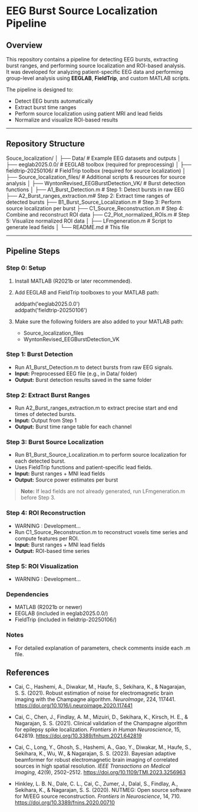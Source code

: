 # EEG Burst Source Localization Pipeline

## Overview
This repository contains a pipeline for detecting EEG bursts, extracting burst ranges, and performing source localization and ROI-based analysis.  
It was developed for analyzing patient-specific EEG data and performing group-level analysis using **EEGLAB**, **FieldTrip**, and custom MATLAB scripts.

The pipeline is designed to:
- Detect EEG bursts automatically
- Extract burst time ranges
- Perform source localization using patient MRI and lead fields
- Normalize and visualize ROI-based results

---

## Repository Structure

Souce_localization/
│
├── Data/ # Example EEG datasets and outputs
│
├── eeglab2025.0.0/ # EEGLAB toolbox (required for preprocessing)
│
├── fieldtrip-20250106/ # FieldTrip toolbox (required for source localization)
│
├── Source_localization_files/ # Additional scripts & resources for source analysis
│
├── WyntonRevised_EEGBurstDetection_VK/ # Burst detection functions
│
├── A1_Burst_Detection.m # Step 1: Detect bursts in raw EEG
├── A2_Burst_ranges_extraction.m# Step 2: Extract time ranges of detected bursts
├── B1_Burst_Source_Localization.m # Step 3: Perform source localization per burst
├── C1_Source_Reconstruction.m # Step 4: Combine and reconstruct ROI data
├── C2_Plot_normalized_ROIs.m # Step 5: Visualize normalized ROI data
│
├── LFmgeneration.m # Script to generate lead fields
│
└── README.md # This file

---

## Pipeline Steps

### Step 0: Setup
1. Install MATLAB (R2021b or later recommended).
2. Add EEGLAB and FieldTrip toolboxes to your MATLAB path:

   addpath('eeglab2025.0.0')  
   addpath('fieldtrip-20250106')  

3. Make sure the following folders are also added to your MATLAB path:  
   - Source_localization_files  
   - WyntonRevised_EEGBurstDetection_VK  

### Step 1: Burst Detection
- Run A1_Burst_Detection.m to detect bursts from raw EEG signals.  
- **Input:** Preprocessed EEG file (e.g., in Data/ folder)  
- **Output:** Burst detection results saved in the same folder  

### Step 2: Extract Burst Ranges
- Run A2_Burst_ranges_extraction.m to extract precise start and end times of detected bursts.  
- **Input:** Output from Step 1  
- **Output:** Burst time range table for each channel  

### Step 3: Burst Source Localization
- Run B1_Burst_Source_Localization.m to perform source localization for each detected burst.  
- Uses FieldTrip functions and patient-specific lead fields.  
- **Input:** Burst ranges + MNI lead fields  
- **Output:** Source power estimates per burst  

> **Note:** If lead fields are not already generated, run LFmgeneration.m before Step 3.

### Step 4: ROI Reconstruction
- WARNING : Development...
- Run C1_Source_Reconstruction.m to reconstruct voxels time series and compute features per ROI.  
- **Input:** Burst ranges + MNI lead fields    
- **Output:** ROI-based time series  

### Step 5: ROI Visualization
- WARNING : Development...

### Dependencies
- MATLAB (R2021b or newer)  
- EEGLAB (included in eeglab2025.0.0/)  
- FieldTrip (included in fieldtrip-20250106/)  

### Notes
- For detailed explanation of parameters, check comments inside each .m file.

## References

- Cai, C., Hashemi, A., Diwakar, M., Haufe, S., Sekihara, K., & Nagarajan, S. S. (2021). Robust estimation of noise for electromagnetic brain imaging with the Champagne algorithm. *NeuroImage*, 224, 117441. https://doi.org/10.1016/j.neuroimage.2020.117441

- Cai, C., Chen, J., Findlay, A. M., Mizuiri, D., Sekihara, K., Kirsch, H. E., & Nagarajan, S. S. (2021). Clinical validation of the Champagne algorithm for epilepsy spike localization. *Frontiers in Human Neuroscience*, 15, 642819. https://doi.org/10.3389/fnhum.2021.642819

- Cai, C., Long, Y., Ghosh, S., Hashemi, A., Gao, Y., Diwakar, M., Haufe, S., Sekihara, K., Wu, W., & Nagarajan, S. S. (2023). Bayesian adaptive beamformer for robust electromagnetic brain imaging of correlated sources in high spatial resolution. *IEEE Transactions on Medical Imaging*, 42(9), 2502–2512. https://doi.org/10.1109/TMI.2023.3256963

- Hinkley, L. B. N., Dale, C. L., Cai, C., Zumer, J., Dalal, S., Findlay, A., Sekihara, K., & Nagarajan, S. S. (2020). NUTMEG: Open source software for M/EEG source reconstruction. *Frontiers in Neuroscience*, 14, 710. https://doi.org/10.3389/fnins.2020.00710

